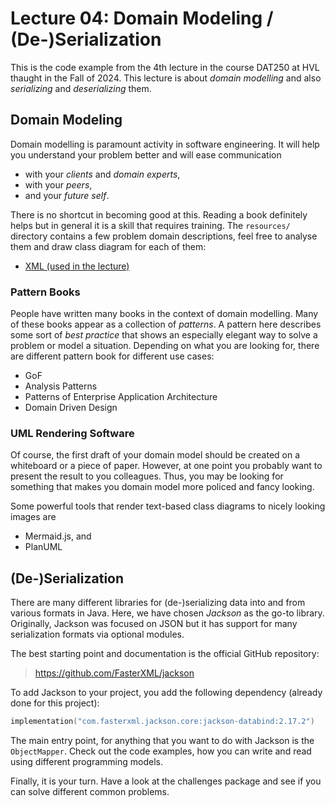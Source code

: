 # Lecture 04: Domain Modeling / (De-)Serialization

This is the code example from the 4th lecture in the course DAT250 at HVL thaught in the Fall of 2024. 
This lecture is about _domain modelling_ and also
_serializing_ and _deserializing_ them.

## Domain Modeling

Domain modelling is paramount activity in software engineering.
It will help you understand your problem better and will ease communication
- with your _clients_ and _domain experts_,
- with your _peers_,
- and your _future self_.

There is no shortcut in becoming good at this.
Reading a book definitely helps but in general it is a skill that requires training. The `resources/` directory
contains a few problem domain descriptions, feel free to analyse them and draw class diagram for each of them:

- [XML (used in the lecture)](app/src/main/resources/xml-domain.md)

### Pattern Books

People have written many books in the context of domain modelling. 
Many of these books appear as a collection of _patterns_.
A pattern here describes some sort of _best practice_ that shows an 
especially elegant way to solve a problem or model a situation.
Depending on what you are looking for, there are different pattern book
for different use cases:

- GoF
- Analysis Patterns
- Patterns of Enterprise Application Architecture
- Domain Driven Design

### UML Rendering Software

Of course, the first draft of your domain model should be created 
on a whiteboard or a piece of paper. 
However, at one point you probably want to present the result
to you colleagues. Thus, you may be looking
for something that makes you domain model more policed and fancy looking.

Some powerful tools that render text-based class diagrams to nicely looking
images are

- Mermaid.js, and 
- PlanUML

## (De-)Serialization

There are many different libraries for (de-)serializing
data into and from various formats in Java.
Here, we have chosen _Jackson_ as the go-to library. 
Originally, Jackson was focused on JSON but it has support
for many serialization formats via optional modules. 

The best starting point and documentation is the official GitHub repository:
> <https://github.com/FasterXML/jackson>

To add Jackson to your project, you add the following dependency (already done for this project):
```kotlin
implementation("com.fasterxml.jackson.core:jackson-databind:2.17.2")
```

The main entry point, for anything that you want to do with Jackson
is the `ObjectMapper`. Check out the code examples, how you can write
and read using different programming models.

Finally, it is your turn.
Have a look at the challenges package and see if you can solve different 
common problems.
